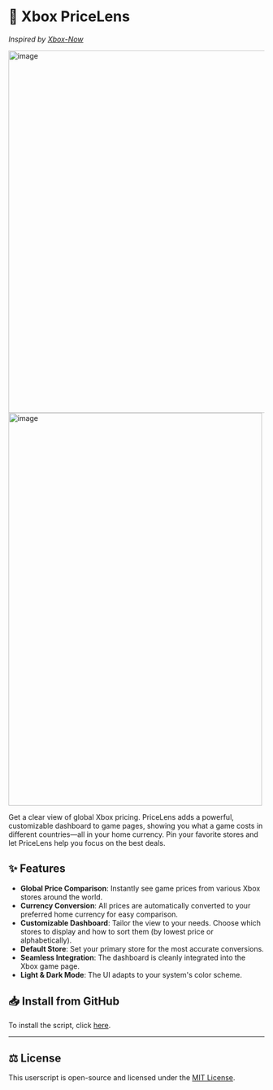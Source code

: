 # 🔭 Xbox PriceLens

*Inspired by [Xbox-Now](https://www.xbox-now.com)*

<img width="1398" height="712" alt="image" src="https://github.com/user-attachments/assets/0a187c6a-ffa4-44de-9e06-02b9837a4fd7" />

<img width="499" height="772" alt="image" src="https://github.com/user-attachments/assets/8fe5c53a-5e78-466c-a84d-988625b257b3" />

Get a clear view of global Xbox pricing. PriceLens adds a powerful, customizable dashboard to game pages, showing you what a game costs in different countries—all in your home currency. Pin your favorite stores and let PriceLens help you focus on the best deals.

## ✨ Features

-   **Global Price Comparison**: Instantly see game prices from various Xbox stores around the world.
-   **Currency Conversion**: All prices are automatically converted to your preferred home currency for easy comparison.
-   **Customizable Dashboard**: Tailor the view to your needs. Choose which stores to display and how to sort them (by lowest price or alphabetically).
-   **Default Store**: Set your primary store for the most accurate conversions.
-   **Seamless Integration**: The dashboard is cleanly integrated into the Xbox game page.
-   **Light & Dark Mode**: The UI adapts to your system's color scheme.

## 📥 Install from GitHub

To install the script, click [here](https://raw.githubusercontent.com/sinazadeh/userscripts/refs/heads/main/Xbox_PriceLens.user.js).


---

## ⚖️ License

This userscript is open-source and licensed under the [MIT License](https://opensource.org/licenses/MIT).
